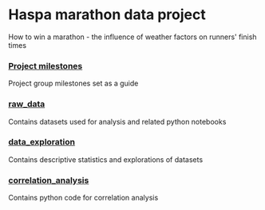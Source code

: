 # Haspa marathon data project
How to win a marathon - the influence of weather factors on runners' finish times

### [Project milestones](https://github.com/orgs/hh-group-14-st23/projects/1/views/2?layout=table&visibleFields=%5B%22Title%22%2C49884696%2C49884748%2C%22Labels%22%5D)
Project group milestones set as a guide

### [raw_data](https://github.com/hh-group-14-st23/marathon-data-project/tree/main/raw_data)
Contains datasets used for analysis and related  python notebooks

### [data_exploration](https://github.com/hh-group-14-st23/marathon-data-project/tree/main/data_exploration)
Contains descriptive statistics and explorations of datasets

### [correlation_analysis](https://github.com/hh-group-14-st23/marathon-data-project/tree/main/correlation_analysis)
Contains python code for correlation analysis

